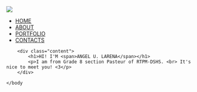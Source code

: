 <html>
<head>
	<title> Portfolio Website </title> 
	<link rel="stylesheet" href="style-1.css"> 
</head>
<body>
	<div class="banner">
		<div class="navbar">
			<img src="file:///C:/Users/User/Downloads/logu.png" class="logo">
			<ul>
				<li><a href="website_lrn.html">HOME</a></li>
				<li><a href="about_lrn.html">ABOUT</a></li>
				<li><a href="portfolio_lrn.html">PORTFOLIO</a></li>
				<li><a href="contacts_lrn.html">CONTACTS</a></li>
			</ul> 
		</div>

		<div class="content">
            <h1>HI! I'M <span>ANGEL U. LARENA</span></h1>
            <p>I am from Grade 8 section Pasteur of RTPM-DSHS. <br> It's nice to meet you! <3</p>   
        </div>

    </body
</html> 
